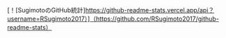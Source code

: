 

[！[SugimotoのGitHub統計]https://github-readme-stats.vercel.app/api？username=RSugimoto2017）]（https://github.com/RSugimoto2017/github-readme-stats）


<!--
**RSugimoto2017/RSugimoto2017** is a ✨ _special_ ✨ repository because its `README.md` (this file) appears on your GitHub profile.

Here are some ideas to get you started:

- 🔭 I’m currently working on ...
- 🌱 I’m currently learning ...
- 👯 I’m looking to collaborate on ...
- 🤔 I’m looking for help with ...
- 💬 Ask me about ...
- 📫 How to reach me: ...
- 😄 Pronouns: ...
- ⚡ Fun fact: ...
-->
